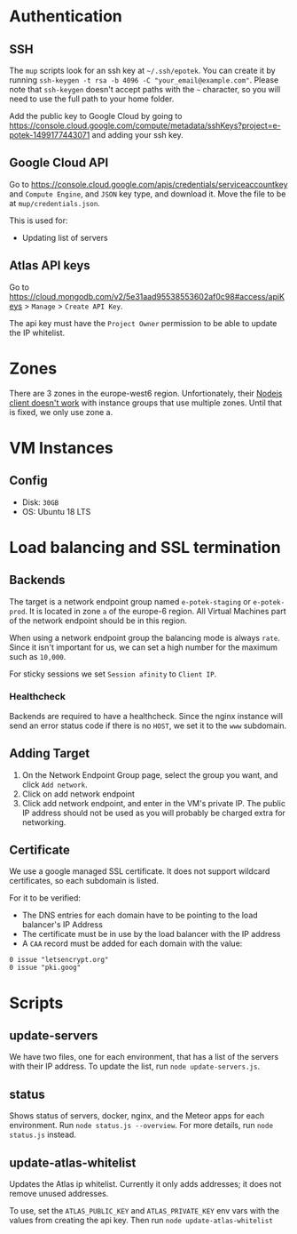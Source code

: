 # Authentication

## SSH

The `mup` scripts look for an ssh key at `~/.ssh/epotek`. You can create it by running `ssh-keygen -t rsa -b 4096 -C "your_email@example.com"`. Please note that `ssh-keygen` doesn't accept paths with the `~` character, so you will need to use the full path to your home folder.

Add the public key to Google Cloud by going to https://console.cloud.google.com/compute/metadata/sshKeys?project=e-potek-1499177443071 and adding your ssh key.

## Google Cloud API

Go to https://console.cloud.google.com/apis/credentials/serviceaccountkey and `Compute Engine`, and `JSON` key type, and download it. Move the file to be at `mup/credentials.json`.

This is used for:
- Updating list of servers

## Atlas API keys

Go to https://cloud.mongodb.com/v2/5e31aad95538553602af0c98#access/apiKeys > `Manage` > `Create API Key`.

The api key must have the `Project Owner` permission to be able to update the IP whitelist.

# Zones

There are 3 zones in the europe-west6 region. Unfortionately, their [Nodejs client doesn't work](https://github.com/googleapis/nodejs-compute/issues/352) with instance groups that use multiple zones. Until that is fixed, we only use zone a.

# VM Instances

## Config

- Disk: `30GB`
- OS: Ubuntu 18 LTS

# Load balancing and SSL termination

## Backends

The target is a network endpoint group named `e-potek-staging` or `e-potek-prod`. It is located in zone `a` of the europe-6 region. All Virtual Machines part of the network endpoint should be in this region.

When using a network endpoint group the balancing mode is always `rate`. Since it isn't important for us, we can set a high number for the maximum such as `10,000`.

For sticky sessions we set `Session afinity` to `Client IP`.

### Healthcheck

Backends are required to have a healthcheck. Since the nginx instance will send an error status code if there is no `HOST`, we set it to the `www` subdomain.

## Adding Target

1. On the Network Endpoint Group page, select the group you want, and click `Add network`. 
2. Click on add network endpoint
3. Click add network endpoint, and enter in the VM's private IP. The public IP address should not be used as you will probably be charged extra for networking.

## Certificate

We use a google managed SSL certificate. It does not support wildcard certificates, so each subdomain is listed.

For it to be verified:
- The DNS entries for each domain have to be pointing to the load balancer's IP Address
- The certificate must be in use by the load balancer with the IP address
- A `CAA` record must be added for each domain with the value:
```
0 issue "letsencrypt.org"
0 issue "pki.goog"
```

# Scripts

## update-servers

We have two files, one for each environment, that has a list of the servers with their IP address. To update the list, run `node update-servers.js`.

## status

Shows status of servers, docker, nginx, and the Meteor apps for each environment. Run `node status.js --overview`. For more details, run `node status.js` instead.

## update-atlas-whitelist

Updates the Atlas ip whitelist. Currently it only adds addresses; it does not remove unused addresses.

To use, set the `ATLAS_PUBLIC_KEY` and `ATLAS_PRIVATE_KEY` env vars with the values from creating the api key. Then run `node update-atlas-whitelist`

